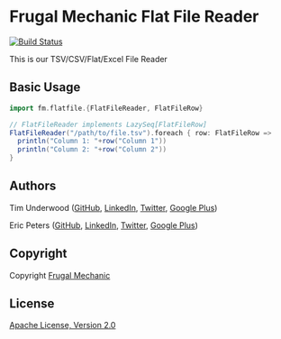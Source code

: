 Frugal Mechanic Flat File Reader
================================

[![Build Status](https://travis-ci.org/frugalmechanic/fm-flatfile.svg?branch=master)](https://travis-ci.org/frugalmechanic/fm-flatfile)

This is our TSV/CSV/Flat/Excel File Reader

Basic Usage
-----------

```scala
import fm.flatfile.{FlatFileReader, FlatFileRow}

// FlatFileReader implements LazySeq[FlatFileRow]
FlatFileReader("/path/to/file.tsv").foreach { row: FlatFileRow =>
  println("Column 1: "+row("Column 1"))
  println("Column 2: "+row("Column 2"))
}

```

Authors
-------

Tim Underwood (<a href="https://github.com/tpunder" rel="author">GitHub</a>, <a href="https://www.linkedin.com/in/tpunder" rel="author">LinkedIn</a>, <a href="https://twitter.com/tpunder" rel="author">Twitter</a>, <a href="https://plus.google.com/+TimUnderwood0" rel="author">Google Plus</a>)

Eric Peters (<a href="https://github.com/er1c" rel="author">GitHub</a>, <a href="https://www.linkedin.com/in/egpeters" rel="author">LinkedIn</a>, <a href="https://twitter.com/EricPeters" rel="author">Twitter</a>, <a href="https://plus.google.com/101943871346184224220" rel="author">Google Plus</a>)

Copyright
---------

Copyright [Frugal Mechanic](http://frugalmechanic.com)

License
-------

[Apache License, Version 2.0](http://www.apache.org/licenses/LICENSE-2.0.txt)
